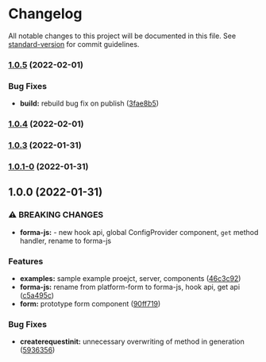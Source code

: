 # Changelog

All notable changes to this project will be documented in this file. See [standard-version](https://github.com/conventional-changelog/standard-version) for commit guidelines.

### [1.0.5](https://github.com/wai-lin/forma-js/compare/v1.0.4...v1.0.5) (2022-02-01)


### Bug Fixes

* **build:** rebuild bug fix on publish ([3fae8b5](https://github.com/wai-lin/forma-js/commit/3fae8b5e8df7ebc422157db86f55cc869ba723aa))

### [1.0.4](https://github.com/wai-lin/forma-js/compare/v1.1.0...v1.0.4) (2022-02-01)

### [1.0.3](https://github.com/wai-lin/forma-js/compare/v1.0.1-0...v1.0.3) (2022-01-31)

### [1.0.1-0](https://github.com/wai-lin/forma-js/compare/v1.0.0...v1.0.1-0) (2022-01-31)

## 1.0.0 (2022-01-31)


### ⚠ BREAKING CHANGES

* **forma-js:** - new hook api, global ConfigProvider component, `get` method handler, rename to
forma-js

### Features

* **examples:** sample example proejct, server, components ([46c3c92](https://github.com/wai-lin/forma-js/commit/46c3c92196fb50f8ea3286d85081de3286fd5279))
* **forma-js:** rename from platform-form to forma-js, hook api, get api ([c5a495c](https://github.com/wai-lin/forma-js/commit/c5a495c0f5b09f2ea99bba0c6361e6b29627a40c))
* **form:** prototype form component ([90ff719](https://github.com/wai-lin/forma-js/commit/90ff71933cf2482623d558d54340c9d913287dd5))


### Bug Fixes

* **createrequestinit:** unnecessary overwriting of method in generation ([5936356](https://github.com/wai-lin/forma-js/commit/5936356a4ab23b928cd4fedc4fbb26749b4c6958))
